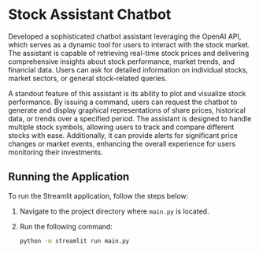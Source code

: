 # Stock Assistant Chatbot
Developed a sophisticated chatbot assistant leveraging the OpenAI API, which serves as a dynamic tool for users to interact with the stock market. The assistant is capable of retrieving real-time stock prices and delivering comprehensive insights about stock performance, market trends, and financial data. Users can ask for detailed information on individual stocks, market sectors, or general stock-related queries.

A standout feature of this assistant is its ability to plot and visualize stock performance. By issuing a command, users can request the chatbot to generate and display graphical representations of share prices, historical data, or trends over a specified period. The assistant is designed to handle multiple stock symbols, allowing users to track and compare different stocks with ease. Additionally, it can provide alerts for significant price changes or market events, enhancing the overall experience for users monitoring their investments.

## Running the Application

To run the Streamlit application, follow the steps below:

1. Navigate to the project directory where `main.py` is located.
2. Run the following command:

   ```bash
   python -m streamlit run main.py

